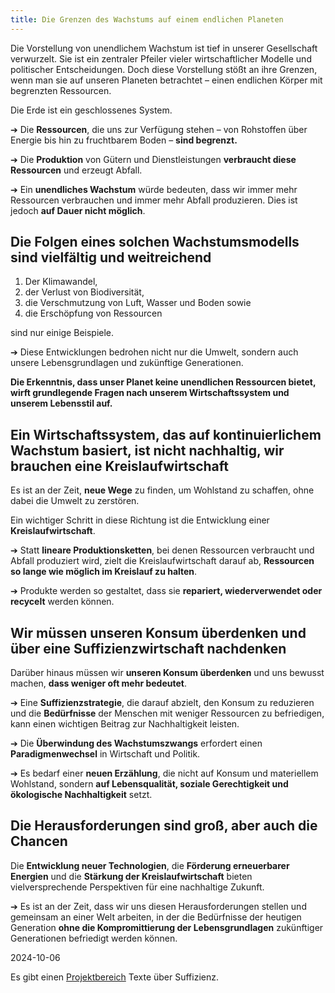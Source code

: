 ```yaml
---
title: Die Grenzen des Wachstums auf einem endlichen Planeten
---
```

Die Vorstellung von unendlichem Wachstum ist tief in unserer Gesellschaft verwurzelt. Sie ist ein zentraler Pfeiler vieler wirtschaftlicher Modelle und politischer Entscheidungen. Doch diese Vorstellung stößt an ihre Grenzen, wenn man sie auf unseren Planeten betrachtet – einen endlichen Körper mit begrenzten Ressourcen.

Die Erde ist ein geschlossenes System. 

➔ Die **Ressourcen**, die uns zur Verfügung stehen – von Rohstoffen über Energie bis hin zu fruchtbarem Boden – **sind begrenzt.** 

➔ Die **Produktion** von Gütern und Dienstleistungen **verbraucht diese Ressourcen** und erzeugt Abfall. 

➔ Ein **unendliches Wachstum** würde bedeuten, dass wir immer mehr Ressourcen verbrauchen und immer mehr Abfall produzieren. Dies ist jedoch **auf Dauer nicht möglich**.

## Die Folgen eines solchen Wachstumsmodells sind vielfältig und weitreichend 

1. Der Klimawandel,   
2. der Verlust von Biodiversität,   
3. die Verschmutzung von Luft, Wasser und Boden sowie   
4. die Erschöpfung von Ressourcen 

sind nur einige Beispiele. 

➔ Diese Entwicklungen bedrohen nicht nur die Umwelt, sondern auch unsere Lebensgrundlagen und zukünftige Generationen.

**Die Erkenntnis, dass unser Planet keine unendlichen Ressourcen bietet, wirft grundlegende Fragen nach unserem Wirtschaftssystem und unserem Lebensstil auf.** 

## Ein Wirtschaftssystem, das auf kontinuierlichem Wachstum basiert, ist nicht nachhaltig, wir brauchen eine Kreislaufwirtschaft

Es ist an der Zeit, **neue Wege** zu finden, um Wohlstand zu schaffen, ohne dabei die Umwelt zu zerstören.

Ein wichtiger Schritt in diese Richtung ist die Entwicklung einer **Kreislaufwirtschaft**. 

➔ Statt **lineare Produktionsketten**, bei denen Ressourcen verbraucht und Abfall produziert wird, zielt die Kreislaufwirtschaft darauf ab, **Ressourcen so lange wie möglich im Kreislauf zu halten**. 

➔ Produkte werden so gestaltet, dass sie **repariert, wiederverwendet oder recycelt** werden können.

## Wir müssen unseren Konsum überdenken und über eine Suffizienzwirtschaft nachdenken

Darüber hinaus müssen wir **unseren Konsum überdenken** und uns bewusst machen, **dass weniger oft mehr bedeutet**. 

➔ Eine **Suffizienzstrategie**, die darauf abzielt, den Konsum zu reduzieren und die **Bedürfnisse** der Menschen mit weniger Ressourcen zu befriedigen, kann einen wichtigen Beitrag zur Nachhaltigkeit leisten.

➔ Die **Überwindung des Wachstumszwangs** erfordert einen **Paradigmenwechsel** in Wirtschaft und Politik. 

➔ Es bedarf einer **neuen Erzählung**, die nicht auf Konsum und materiellem Wohlstand, sondern **auf Lebensqualität, soziale Gerechtigkeit und ökologische Nachhaltigkeit** setzt.

## Die Herausforderungen sind groß, aber auch die Chancen

Die **Entwicklung neuer Technologien**, die **Förderung erneuerbarer Energien** und die **Stärkung der Kreislaufwirtschaft** bieten vielversprechende Perspektiven für eine nachhaltige Zukunft. 

➔ Es ist an der Zeit, dass wir uns diesen Herausforderungen stellen und gemeinsam an einer Welt arbeiten, in der die Bedürfnisse der heutigen Generation **ohne die Kompromittierung der Lebensgrundlagen** zukünftiger Generationen befriedigt werden können.

2024-10-06

Es gibt einen [Projektbereich](https://s2030c.github.io/suffizienz/) Texte über Suffizienz.